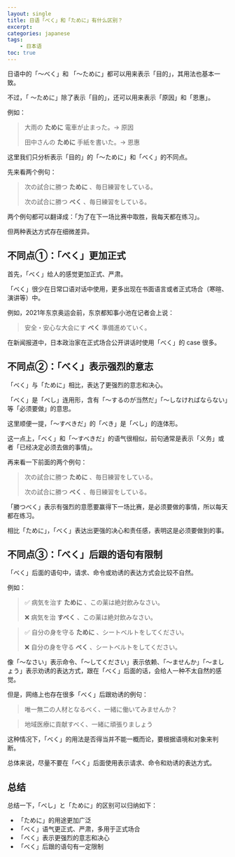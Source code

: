 ```yaml
---
layout: single
title: 日语「べく」和「ために」有什么区别？
excerpt: 
categories: japanese
tags:
    - 日本语
toc: true
---
```


日语中的「～べく」和 「～ために」都可以用来表示「目的」，其用法也基本一致。

不过，「 ～ために」除了表示「目的」，还可以用来表示「原因」和「恩惠」。

例如：

> 大雨の **ために** 電車が止まった。→ 原因
>
> 田中さんの **ために** 手紙を書いた。→ 恩惠

这里我们只分析表示「目的」的「～ために」和「べく」的不同点。

先来看两个例句：

> 次の試合に勝つ **ために** 、毎日練習をしている。
>
> 次の試合に勝つ **べく** 、毎日練習をしている。

两个例句都可以翻译成：「为了在下一场比赛中取胜，我每天都在练习」。

但两种表达方式存在细微差异。

## 不同点①：「べく」更加正式

首先，「べく」给人的感觉更加正式、严肃。

「べく」很少在日常口语对话中使用，更多出现在书面语言或者正式场合（寒暄、演讲等）中。

例如，2021年东京奥运会前，东京都知事小池在记者会上说：

> 安全・安心な大会にす **べく** 準備進めていく。

在新闻报道中，日本政治家在正式场合公开讲话时使用「べく」的 case 很多。

## 不同点②：「べく」表示强烈的意志

「べく」与「ために」相比，表达了更强烈的意志和决心。

「べく」是「べし」连用形，含有「～するのが当然だ」「～しなければならない」等「必须要做」的意思。

这里顺便一提，「～すべきだ」的「べき」是「べし」的连体形。

这一点上，「べく」和「～すべきだ」的语气很相似，前句通常是表示「义务」或者「已经决定必须去做的事情」。

再来看一下前面的两个例句：

> 次の試合に勝つ **ために** 、毎日練習をしている。
>
> 次の試合に勝つ **べく** 、毎日練習をしている。

「勝つべく」表示有强烈的意愿要赢得下一场比赛，是必须要做的事情，所以每天都在练习。

相比「ために」，「べく」表达出更强的决心和责任感，表明这是必须要做到的事。

## 不同点③：「べく」后跟的语句有限制

「べく」后面的语句中，请求、命令或劝诱的表达方式会比较不自然。

例如：

> ✅ 病気を治す **ために** 、この薬は絶対飲みなさい。
>
> ❌ 病気を治 **すべく** 、この薬は絶対飲みなさい。

> ✅ 自分の身を守る **ために** 、シートベルトをしてください。
>
> ❌ 自分の身を守る **べく** 、シートベルトをしてください。

像「～なさい」表示命令、「～してください」表示依赖、「～ませんか」「～ましょう」表示劝诱的表达方式，跟在「べく」后面的话，会给人一种不太自然的感觉。

但是，网络上也存在很多「べく」后跟劝诱的例句：

> 唯一無二の人材となるべく、一緒に働いてみませんか？

> 地域医療に貢献すべく、一緒に頑張りましょう

这种情况下，「べく」的用法是否得当并不能一概而论，要根据语境和对象来判断。

总体来说，尽量不要在「べく」后面使用表示请求、命令和劝诱的表达方式。

## 总结

总结一下，「べし」と「ために」的区别可以归纳如下：

* 「ために」的用途更加广泛
* 「べく」语气更正式、严肃，多用于正式场合
* 「べく」表示更强烈的意志和决心
* 「べく」后跟的语句有一定限制